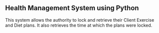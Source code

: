 ## Health Management System using Python
This system allows the authority to lock and retrieve their Client Exercise and Diet plans. It also retrieves the time at which the plans were locked. 